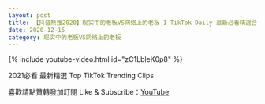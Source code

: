 ```yaml
---
layout: post
title: 【抖音熱搜2020】现实中的老板VS网络上的老板 1 TikTok Daily 最新必看精選合集2020 12 15
date: 2020-12-15
category: 现实中的老板VS网络上的老板
---
```


{% include youtube-video.html id="zC1LbleK0p8" %}

2021必看 最新精選 Top TikTok Trending Clips

喜歡請點贊轉發加訂閱 Like & Subscribe：[YouTube](https://www.youtube.com/channel/UCAoR7VcanIPd04uEq_GIylA/videos)


